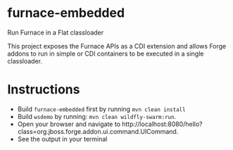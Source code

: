 # furnace-embedded
Run Furnace in a Flat classloader

This project exposes the Furnace APIs as a CDI extension and allows Forge addons to run in simple or CDI containers to be executed in a single classloader.

# Instructions

- Build `furnace-embedded` first by running `mvn clean install`
- Build `wsdemo` by running: `mvn clean wildfly-swarm:run`.
- Open your browser and navigate to http://localhost:8080/hello?class=org.jboss.forge.addon.ui.command.UICommand.
- See the output in your terminal
